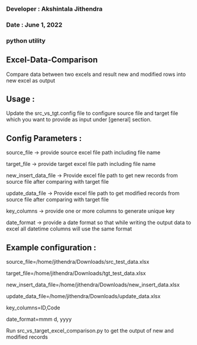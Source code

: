 ### Developer : Akshintala Jithendra
### Date : June 1, 2022

### python utility

## Excel-Data-Comparison

Compare data between two excels and result new and modified rows into new excel as output

## Usage : 

 Update the src_vs_tgt.config file to configure source file and target file which you want to provide as input under [general] section.

## Config Parameters :

source_file -> provide source excel file path including file name

target_file -> provide target excel file path including file name

new_insert_data_file -> Provide excel file path to get new records from source file after comparing with target file

update_data_file -> Provide excel file path to get modified records from source file after comparing with target file

key_columns -> provide one or more columns to generate unique key

date_format -> provide a date format so that while writing the output data to excel all datetime columns will use the same format

## Example configuration : 

source_file=/home/jithendra/Downloads/src_test_data.xlsx

target_file=/home/jithendra/Downloads/tgt_test_data.xlsx

new_insert_data_file=/home/jithendra/Downloads/new_insert_data.xlsx

update_data_file=/home/jithendra/Downloads/update_data.xlsx

key_columns=ID,Code

date_format=mmm d, yyyy

Run src_vs_target_excel_comparison.py to get the output of new and modified records 
